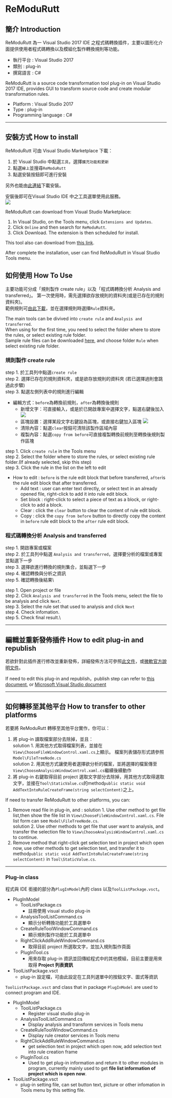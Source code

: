 # ReModuRutt

## 簡介 Introduction
ReModuRutt 為一 Visual Studio 2017 IDE 之程式碼轉換插件，主要以圖形化介面提供使用者程式碼轉換以及模組化製作轉換規則等功能。
- 執行平台 : Visual Studio 2017 
- 類別 : plug-in
- 撰寫語言 : C# 

ReModuRutt is a source code transformation tool plug-in on Visual Studio 2017 IDE, provides GUI to transform source code and create modular transformation rules. 
- Platform : Visual Studio 2017
- Type : plug-in
- Programming language : C#

---
## 安裝方式 How to install
ReModuRutt 可由 Visual Studio Marketplace 下載：
1. 於 Visual Studio 中點選`工具`，選擇`擴充功能和更新`
2. 點選`線上`並搜尋`ReModuRutt`
3. 點選安裝按鈕即可進行安裝

另外也能由[此連結](https://marketplace.visualstudio.com/items?itemName=ncupslab.ReModuRutt)下載安裝。

安裝後即可在Visual Studio IDE 中之工具選單使用此服務。\
![](https://i.imgur.com/FixSRoQ.png)

ReModuRutt can download from Visual Studio Marketplace:
1. In Visual Studio, on the Tools menu, click `Extensions and Updates`.
2. Click `Online` and then search for `ReModuRutt`.
3. Click Download. The extension is then scheduled for install.

This tool also can download from [this link](https://marketplace.visualstudio.com/items?itemName=ncupslab.ReModuRutt).

After complete the installation, user can find ReModuRutt in Visual Studio Tools menu.


## 如何使用 How To Use

主要功能可分成「規則製作 create rule」以及「程式碼轉換分析 Analysis and transferred」。
第一次使用時，需先選擇欲存放規則的資料夾(或是已存在的規則資料夾)。\
範例規則可[由此下載](https://github.com/ncu-psl/ReModuRutt/tree/master/AnalysisExtension/example)，並在選擇規則時選擇`Rule`資料夾。

The main tools can be divived into `create rule` and `Analysis and transferred`.\
When using for the first time, you need to select the folder where to store the rules, or select existing rule folder.\
Sample rule files can be downloaded [here](https://github.com/ncu-psl/ReModuRutt/tree/master/AnalysisExtension/example), and choose folder `Rule` when select existing rule folder.


### 規則製作 create rule
step 1. 於工具列中點選`create rule`\
step 2. 選擇已存在的規則資料夾，或是欲存放規則的資料夾 (若已選擇過則會跳過此步驟)\
step 3. 點選左側列表中的規則進行編輯
- 編輯方式：`before`為轉換前規則，`after`為轉換後規則
    - 新增文字：可直接輸入，或是於已開啟專案中選擇文字，點選右鍵後加入
    ![](https://i.imgur.com/bUgV713.png)
    - 區塊設置：選擇某段文字右鍵設為區塊，或直接右鍵加入區塊
    ![](https://i.imgur.com/PZkprAl.png)
    - 清除內容：點選`clear`按鈕可清除該製作區域內容
    - 複製內容：點選`copy from before`可直接複製轉換前規則至轉換後規則製作區塊    

step 1. Click `create rule` in the Tools menu \
step 2. Select the folder where to store the rules, or select existing rule folder.(If  already selected, skip this step)\
step 3. Click the rule in the list on the left to edit
- How to edit : `before` is the rule edit block that before transferred, `after`is the rule edit block that after transferred.
    - Add text : user can enter text directly, or select text in an already opened file, right-click to add it into rule edit block.
    - Set block : right-click to select a piece of text as a block, or right-click to add a block.
    - Clear : click the `clear` button to clear the content of rule edit block.
    - Copy : click the `copy from before` button to directly copy the content in `before` rule edit block to the `after` rule edit block. 

### 程式碼轉換分析 Analysis and transferred
step 1. 開啟專案或檔案\
step 2. 於工具列中點選 `Analysis and transferred`，選擇要分析的檔案或專案並點選下一步\
step 3. 選擇欲進行轉換的規則集合，並點選下一步\
step 4. 確認轉換與分析之資訊\
step 5. 確認轉換後結果\

step 1. Open project or file\
step 2. Click `Analysis and transferred` in the Tools menu, select the file to be analysis and click `Next`.\
step 3. Select the rule set that used to analysis and click `Next`\
step 4. Check infomation.\
step 5. Check final result.\

---

## 編輯並重新發佈插件 How to edit plug-in and republish
若欲針對此插件進行修改並重新發佈，詳細發佈方法可參照[此文件](https://github.com/ncu-psl/wiki/blob/master/Deployment/Visual%20Studio%20Marcketplace%20plug-in%20publish%20direction.md)，或[微軟官方說明文件](https://docs.microsoft.com/en-us/visualstudio/extensibility/walkthrough-publishing-a-visual-studio-extension?view=vs-2019)。

If need to edit this plug-in and republish，publish step can refer to [this document](https://github.com/ncu-psl/wiki/blob/master/Deployment/Visual%20Studio%20Marcketplace%20plug-in%20publish%20direction.md), or [Microsoft Visual Studio  document](https://docs.microsoft.com/en-us/visualstudio/extensibility/walkthrough-publishing-a-visual-studio-extension?view=vs-2019)

---

## 如何轉移至其他平台 How to transfer to other platforms

若要將 ReModuRutt 轉移至其他平台實作，你可以：

1. 將 plug-in 讀取檔案部分去除掉，並且：\
    solution 1. 用其他方式取得檔案列表，並接在`View\ChooseFileWindowControl.xaml.cs`上顯示。
            檔案列表儲存形式請參照`Model\FileTreeNode.cs`            
    solution 2. 用其他方式讓使用者選擇欲分析的檔案，並將選擇的檔案傳至`View\ChooseAnalysisWindowControl.xaml.cs`繼續後續動作    
2. 將 plug-in 右鍵取得目前 project 選取文字部分去除掉，用其他方式取得選取文字，並接在`Tool\StaticValue.cs`的method`public static void AddTextIntoRuleCreateFrame(string selectContent)`之上。

If need to transfer ReModuRutt to other platforms, you can:
1. Remove read file in plug-in, and :
    solution 1. Use other method to get file list,then show the file list in `View\ChooseFileWindowControl.xaml.cs`.
            File list form can see `Model\FileTreeNode.cs`.            
    solution 2. Use other methods to get file that user want to analysis, and transfer the selection file to `View\ChooseAnalysisWindowControl.xaml.cs` to continue. 
2. Remove method that right-click get selection text in project which open now, use other methods to get selection text, and transfer it to method`public static void AddTextIntoRuleCreateFrame(string selectContent)` in `Tool\StaticValue.cs`.
---
### Plug-in class
程式與 IDE 銜接的部分為`PlugInModel`內的 class 以及`ToolListPackage.vsct`。
- PlugInModel
    - ToolListPackage.cs
        - 註冊使用 visual studio plug-in
    - AnalysisToolListCommand.cs
        - 顯示分析轉換功能於工具選單中
    - CreateRuleToolWindowCommand.cs
        - 顯示規則製作功能於工具選單中
    - RightClickAddRuleWindowCommand.cs
        - 取得目前 project 所選取文字，並加入規則製作頁面
    - PlugInTool.cs
        - 用來存取 plug-in 資訊並回傳給程式中的其他模組，目前主要是用來取得 **Project 列表資訊**
- ToolListPackage.vsct
    - plug-in 設定檔，可由此設定在工具列選單中的按鈕文字、圖式等資訊

`ToolListPackage.vsct` and class that in package `PlugInModel` are used to connect program and IDE.
- PlugInModel
    - ToolListPackage.cs
        - Register visual studio plug-in
    - AnalysisToolListCommand.cs
        - Display analysis and transform services in Tools menu
    - CreateRuleToolWindowCommand.cs
        - Display rule creator services in Tools menu
    - RightClickAddRuleWindowCommand.cs
        - get selection text in project which open now, add selection text into rule creation frame
    - PlugInTool.cs
        - Used to get plug-in information and return it to other modules in program, currently mainly used to get **file list  information of project which is open now**. 
- ToolListPackage.vsct
    - plug-in setting file, can set button text, picture or other infomation in Tools menu by this setting file.
